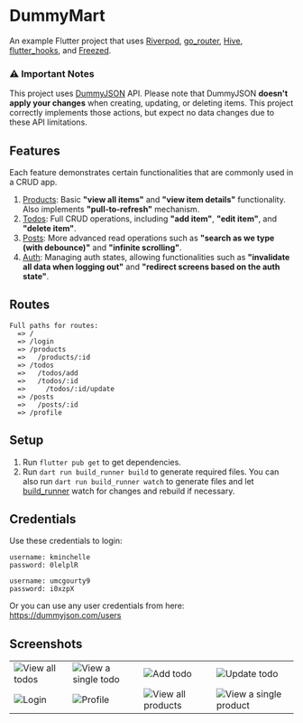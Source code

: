 # DummyMart

An example Flutter project that uses [Riverpod], [go_router], [Hive], [flutter_hooks], and [Freezed].

### ⚠ Important Notes
This project uses [DummyJSON] API. Please note that DummyJSON **doesn't apply your changes** when creating, updating, or deleting items. This project correctly implements those actions, but expect no data changes due to these API limitations.

## Features
Each feature demonstrates certain functionalities that are commonly used in a CRUD app.
1. [Products](https://github.com/dhafinrayhan/dummymart/tree/master/lib/features/products): Basic **"view all items"** and **"view item details"** functionality. Also implements **"pull-to-refresh"** mechanism.
2. [Todos](https://github.com/dhafinrayhan/dummymart/tree/master/lib/features/todos): Full CRUD operations, including **"add item"**, **"edit item"**, and **"delete item"**.
3. [Posts](https://github.com/dhafinrayhan/dummymart/tree/master/lib/features/posts): More advanced read operations such as **"search as we type (with debounce)"** and **"infinite scrolling"**.
4. [Auth](https://github.com/dhafinrayhan/dummymart/tree/master/lib/features/auth): Managing auth states, allowing functionalities such as **"invalidate all data when logging out"** and **"redirect screens based on the auth state"**.

## Routes
```
Full paths for routes:
  => /
  => /login
  => /products
  =>   /products/:id
  => /todos
  =>   /todos/add
  =>   /todos/:id
  =>     /todos/:id/update
  => /posts
  =>   /posts/:id
  => /profile
```

## Setup
1. Run `flutter pub get` to get dependencies.
1. Run `dart run build_runner build` to generate required files. You can also run `dart run build_runner watch` to generate files and let [build_runner] watch for changes and rebuild if necessary.

## Credentials
Use these credentials to login:

```
username: kminchelle
password: 0lelplR
```
```
username: umcgourty9
password: i0xzpX
```

Or you can use any user credentials from here: https://dummyjson.com/users

## Screenshots
|||||
|----|----|----|----|
| ![View all todos] | ![View a single todo] | ![Add todo] | ![Update todo] |
| ![Login] | ![Profile] | ![View all products] | ![View a single product] |


  [riverpod]: https://pub.dev/packages/riverpod
  [flutter_hooks]: https://pub.dev/packages/flutter_hooks
  [freezed]: https://pub.dev/packages/freezed
  [hive]: https://pub.dev/packages/hive
  [go_router]: https://pub.dev/packages/go_router
  [build_runner]: https://pub.dev/packages/build_runner
  [DummyJSON]: https://dummyjson.com/

  [View all todos]: https://github.com/dhafinrayhan/dummymart/assets/49405411/02fb9cc4-4252-4acc-ae59-84d1500a7de5
  [View a single todo]: https://github.com/dhafinrayhan/dummymart/assets/49405411/b5203d1c-8030-42bf-b8c4-cc2ff90c6bdb
  [Add todo]: https://github.com/dhafinrayhan/dummymart/assets/49405411/7a901a1b-df57-4ad8-8c70-93838a9b162d
  [Update todo]: https://github.com/dhafinrayhan/dummymart/assets/49405411/7696ab81-7c58-4833-9607-277725219dc2

  [Login]: https://github.com/dhafinrayhan/dummymart/assets/49405411/15c235f4-0e2d-4a4c-9060-7569c7f953e7
  [Profile]: https://github.com/dhafinrayhan/dummymart/assets/49405411/4ddaaa6e-ca48-4674-a49a-8fd7be0d2859
  [View all products]: https://github.com/dhafinrayhan/dummymart/assets/49405411/253f5167-cf83-4414-b6b5-cecb2cba6403
  [View a single product]: https://github.com/dhafinrayhan/dummymart/assets/49405411/a05010b9-db74-47f0-8ae1-bcfca54a5d15
